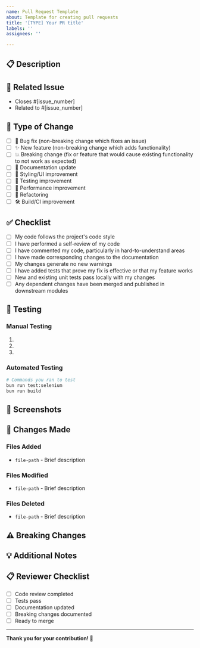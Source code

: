 ```yaml
---
name: Pull Request Template
about: Template for creating pull requests
title: '[TYPE] Your PR title'
labels: ''
assignees: ''

---
```


## 📋 Description
<!-- Provide a clear description of your changes -->

## 🔗 Related Issue
<!-- Link to the related GitHub issue -->
- Closes #[issue_number]
- Related to #[issue_number]

## 🎯 Type of Change
<!-- Check all that apply -->
- [ ] 🐛 Bug fix (non-breaking change which fixes an issue)
- [ ] ✨ New feature (non-breaking change which adds functionality)
- [ ] 💥 Breaking change (fix or feature that would cause existing functionality to not work as expected)
- [ ] 📝 Documentation update
- [ ] 🎨 Styling/UI improvement
- [ ] 🧪 Testing improvement
- [ ] 🚀 Performance improvement
- [ ] 🔧 Refactoring
- [ ] 🛠️ Build/CI improvement

## ✅ Checklist
<!-- Check all that apply -->
- [ ] My code follows the project's code style
- [ ] I have performed a self-review of my code
- [ ] I have commented my code, particularly in hard-to-understand areas
- [ ] I have made corresponding changes to the documentation
- [ ] My changes generate no new warnings
- [ ] I have added tests that prove my fix is effective or that my feature works
- [ ] New and existing unit tests pass locally with my changes
- [ ] Any dependent changes have been merged and published in downstream modules

## 🧪 Testing
<!-- Describe how you tested your changes -->

### Manual Testing
<!-- List the steps you performed to test your changes -->
1. 
2. 
3. 

### Automated Testing
<!-- Describe the automated tests you ran -->
```bash
# Commands you ran to test
bun run test:selenium
bun run build
```

## 📸 Screenshots
<!-- Add screenshots if applicable (especially for UI changes) -->
<!-- You can drag and drop images directly into the PR description -->

## 🔄 Changes Made
<!-- List the key files changed and why -->

### Files Added
- `file-path` - Brief description

### Files Modified
- `file-path` - Brief description

### Files Deleted
- `file-path` - Brief description

## ⚠️ Breaking Changes
<!-- Describe any breaking changes -->
<!-- If there are no breaking changes, delete this section -->

## 💡 Additional Notes
<!-- Any additional information, context, or thoughts -->

## 📋 Reviewer Checklist
<!-- For reviewers to check -->
- [ ] Code review completed
- [ ] Tests pass
- [ ] Documentation updated
- [ ] Breaking changes documented
- [ ] Ready to merge

---

**Thank you for your contribution! 🎉**